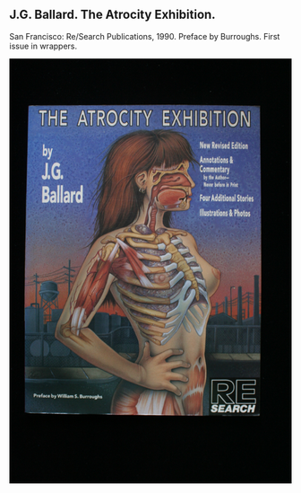 ## J.G. Ballard. The Atrocity Exhibition.

San Francisco: Re/Search Publications, 1990. Preface by Burroughs. First issue in wrappers. 

![The Atrocity Exhibition](../assets/images/the-atrocity-exhibition-1.jpg)
